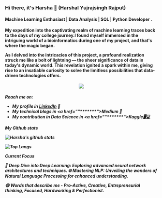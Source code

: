 ### Hi there, it's Harsha 👋 (Harshal Yujrajsingh Rajput)

<h4>Machine Learning Enthusiast | Data Analysis | SQL | Python Developer .</h4>
<h4>My expedition into the captivating realm of machine learning traces back to the days of my college journey.I found myself immersed in the intriguing world of a bioinformatics during one of my project, and that's where the magic began.

As I delved into the intricacies of this project, a profound realization struck me like a bolt of lightning — the sheer significance of data in today's dynamic world. This revelation ignited a spark within me, giving rise to an insatiable curiosity to solve the limitless possibilities that data-driven technologies offers.</h4>

<p align="center"> 
  <img src="https://komarev.com/ghpvc/?username=harshayr&label=Profile%20views&color=blue&style=for-the-badge%22%20alt=%22harshayr" /> </p>

<h5>Reach me on:
  
- My profile in <a href="*******">LinkedIn</a> 💼 
- My technical blogs in <a href=""*******">Medium</a> 🏓
- My contribution in Data Science in <a href=""*******">Kaggle</a>🖥💻

*My Github stats*

![Harsha's github stats](https://github-readme-stats.vercel.app/api?username=harshayr&show_icons=true&theme=radical)


![Top Langs](https://github-readme-stats.vercel.app/api/top-langs/?username=harshayr&layout=compact&show_icons=true&theme=radical)

*Current Focus*

🤖 Deep Dive into Deep Learning: *Exploring advanced neural network architectures and techniques.*
🌐 Mastering NLP: Unveiling the wonders of Natural Language Processing for enhanced understanding.

😄 Words that describe me - *Pro-Active, Creative, Entrepreneurial thinking, Focused, Hardworking & Perfectionist.*
